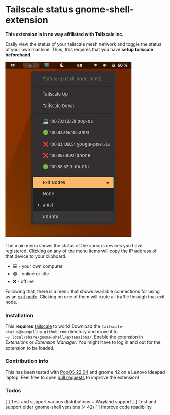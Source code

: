 # Tailscale status gnome-shell-extension
**This extension is in no way affiliated with Tailscale Inc.**

Easily view the status of your tailscale mesh network and toggle the status of your own machine.
Thus, this requires that you have **setup tailscale beforehand**. 

![menu image](pics/menu.png)

The main menu shows the status of the various devices you have registered. Clicking on any of the
menu items will copy the IP address of that device to your clipboard.
* 💻 - your own computer
* 🟢 - online or idle
* ❌ - offline

Following that, there is a menu that shows available connections for using as an [exit node](https://tailscale.com/kb/1103/exit-nodes/).
Clicking on one of them will route all traffic through that exit node.


### Installation
This **requires** [tailscale](https://tailscale.com) to work!
Download the `tailscale-status@maxgallup.github.com` directory and move it to `~/.local/share/gnome-shell/extensions/`.
Enable the extension in *Extensions* or *Extension Manager*.
You might have to log in and out for the extension to be loaded.

### Contribution info
This has been tested with [PopOS 22.04](https://pop.system76.com/) and gnome 42 on a Lenovo Ideapad laptop. Feel free to open [pull requests](https://github.com/maxgallup/tailscale-status/pulls) to improve the extension!

### Todos
[ ] Test and support various distributions + Wayland support
[ ] Test and support older gnome-shell versions (< 42)
[ ] improve code readibility




